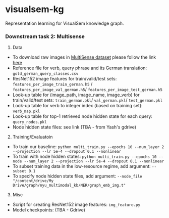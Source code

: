 # visualsem-kg
Representation learning for VisualSem knowledge graph.

### Downstream task 2: Multisense
1. Data
- To download raw images in [MultiSense dataset](https://github.com/spandanagella/multisense) please follow the link [here](https://drive.google.com/open?id=1e0ebK7KWlBzlc0j2u3CpXWJ0zVupPxM9)
- Reference file for verb, query phrase and its German translation: ```gold_german_query_classes.csv```
- ResNet152 image features for train/valid/test sets: ```features_per_image_train_german.h5``` / ```features_per_image_val_german.h5```/ ```features_per_image_test_german.h5```
- Look-up table for (image_path, image_name, image_verb) for train/valid/test sets: ```train_german.pkl```/ ```val_german.pkl```/ ```test_german.pkl```
- Look-up table for verb to integer index (based on training set): ```verb_map.pkl```
- Look-up table for top-1 retrieved node hidden state for each query: ```query_nodes.pkl```
- Node hidden state files: see link (TBA - from Yash's gdrive)

2. Training/Evaluatoin
- To train our baseline: ```python multi_train.py --epochs 10 --num_layer 2 --projection --lr 5e-4 --dropout 0.1 --nonlinear```
- To train with node hidden states: ```python multi_train.py --epochs 10 --node --num_layer 2 --projection --lr 5e-4 --dropout 0.1 --nonlinear```
- To subset training data in the low-resource regime, add argument: ```--subset 0.1```
- To specify node hidden state files, add argument: ```--node_file "/content/drive/My Drive/graph/nyu_multimodal_kb/NER/graph_emb_img.t"```

3. Misc
- Script for creating ResNet152 image features: ```img_feature.py```
- Model checkpoints: (TBA - Gdrive)

